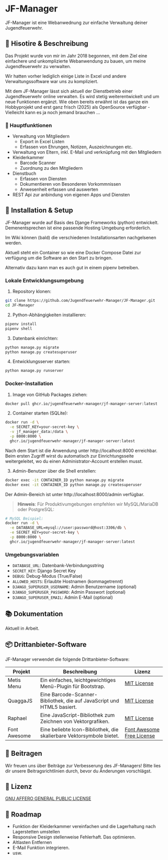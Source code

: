 # JF-Manager

JF-Manager ist eine Webanwednung zur einfache Verwaltung deiner Jugendfeuerwehr. 

## 📝 Hisotire & Beschreibung

Das Projekt wurde von mir im Jahr 2018 begonnen, mit dem Ziel eine einfachere und unkomplizierte Webanwendung zu bauen, um meine Jugendfeuerwehr zu verwalten. 

Wir hatten vorher lediglich einige Liste in Excel und andere Verwaltungssoftware war uns zu kompliziert. 

Mit dem JF-Manager lässt sich aktuell der Dienstbetrieb einer Jugendfeuerwehr online verwalten.
Es wird stetig weiterentwickelt und um neue Funktionen ergänzt. Wie oben bereits erwähnt ist das ganze ein Hobbyprojekt und erst ganz frisch (2025) als OpenSource verfügbar - Vielleicht kann es ja noch jemand brauchen ... 


### 🎯 Hauptfunktionen

- Verwaltung von Mitgliedern
  - Export in Excel Listen
  - Erfassen von Ehrungen, Notizen, Auszeichnungen etc.
- Verwaltung von Eltern, inkl. E-Mail und verknüpfung mit den Mitgliedern
- Kleiderkammer
  - Barcode Scanner
  - Zuordnung zu den Mitgliedern
- Dienstbuch
  - Erfassen von Diensten
  - Dokumentieren von Besonderen Vorkommnissen
  - Anwesenheit erfassen und auswerten
- REST Api zur anbindung von eigenen Apps und Diensten


## 🚀 Installation & Setup

JF-Manager wurde auf Basis des Djange Frameworks (python) entwickelt. Demenentsprechen ist eine passende Hosting Umgebung erforderlich. 

Im Wiki können (bald) die verschiedenen Installationsarten nachgelsenen werden. 

Aktuell steht ein Container so wie eine Docker Compose Datei zur verfügung um die Software an den Start zu bringen. 

Alternativ dazu kann man es auch gut in einem pipenv betreiben. 

### Lokale Entwicklungsumgebung

1. Repository klonen:
```bash
git clone https://github.com/Jugendfeuerwehr-Manager/JF-Manager.git
cd JF-Manager
```

2. Python-Abhängigkeiten installieren:
```bash
pipenv install
pipenv shell
```

3. Datenbank einrichten:
```bash
python manage.py migrate
python manage.py createsuperuser
```

4. Entwicklungsserver starten:
```bash
python manage.py runserver
```

### Docker-Installation

1. Image von GitHub Packages ziehen:
```bash
docker pull ghcr.io/jugendfeuerwehr-manager/jf-manager-server:latest
```

2. Container starten (SQLite):
```bash
docker run -d \
  -e SECRET_KEY=your-secret-key \
  -v jf_manager_data:/data \
  -p 8000:8000 \
  ghcr.io/jugendfeuerwehr-manager/jf-manager-server:latest
```

Nach dem Start ist die Anwendung unter http://localhost:8000 erreichbar. 
Beim ersten Zugriff wirst du automatisch zur Einrichtungsseite weitergeleitet, 
wo du einen Administrator-Account erstellen musst.

3. Admin-Benutzer über die Shell erstellen:
```bash
docker exec -it CONTAINER_ID python manage.py migrate
docker exec -it CONTAINER_ID python manage.py createsuperuser
```

Der Admin-Bereich ist unter http://localhost:8000/admin verfügbar.

> **Hinweis**: Für Produktivumgebungen empfehlen wir MySQL/MariaDB oder PostgreSQL:
```bash
# MySQL Beispiel:
docker run -d \
  -e DATABASE_URL=mysql://user:password@host:3306/db \
  -e SECRET_KEY=your-secret-key \
  -p 8000:8000 \
  ghcr.io/jugendfeuerwehr-manager/jf-manager-server:latest
```

### Umgebungsvariablen

- `DATABASE_URL`: Datenbank-Verbindungsstring
- `SECRET_KEY`: Django Secret Key
- `DEBUG`: Debug-Modus (True/False)
- `ALLOWED_HOSTS`: Erlaubte Hostnamen (kommagetrennt)
- `DJANGO_SUPERUSER_USERNAME`: Admin Benutzername (optional)
- `DJANGO_SUPERUSER_PASSWORD`: Admin Passwort (optional)
- `DJANGO_SUPERUSER_EMAIL`: Admin E-Mail (optional)



## 📚 Dokumentation

Aktuell in Arbeit.

## 📦 Drittanbieter-Software

JF-Manager verwendet die folgende Drittanbieter-Software:

| Projekt       | Beschreibung                                                | Lizenz                                                                 |
|---------------|--------------------------------------------------------------|------------------------------------------------------------------------|
| Metis Menu    | Ein einfaches, leichtgewichtiges Menü-Plugin für Bootstrap.  | [MIT License](https://opensource.org/licenses/MIT)                     |
| QuaggaJS      | Eine Barcode-Scanner-Bibliothek, die auf JavaScript und HTML5 basiert. | [MIT License](https://opensource.org/licenses/MIT)                     |
| Raphael       | Eine JavaScript-Bibliothek zum Zeichnen von Vektorgrafiken.  | [MIT License](https://opensource.org/licenses/MIT)                     |
| Font Awesome  | Eine beliebte Icon-Bibliothek, die skalierbare Vektorsymbole bietet. | [Font Awesome Free License](https://fontawesome.com/license/free)      |

## 🤝 Beitragen

Wir freuen uns über Beiträge zur Verbesserung des JF-Managers! Bitte lies dir unsere Beitragsrichtlinien durch, bevor du Änderungen vorschlägst.

## 📄 Lizenz

[GNU AFFERO GENERAL PUBLIC LICENSE](./LICENSE)


## 🚧 Roadmap

- Funktion der Kleiderkammer vereinfachen und die Lagerhaltung nach Lagerstetten umstellen
- Responsive Design stellenweise Fehlerhaft. Das optimieren.
- Altlasten Entfernen
- E-Mail Funktion integrieren.
- usw.

